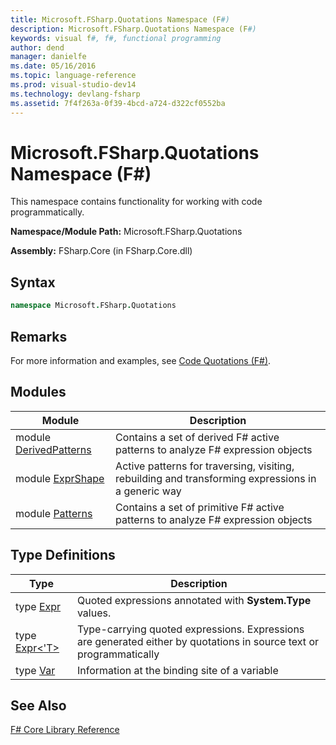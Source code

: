 ```yaml
---
title: Microsoft.FSharp.Quotations Namespace (F#)
description: Microsoft.FSharp.Quotations Namespace (F#)
keywords: visual f#, f#, functional programming
author: dend
manager: danielfe
ms.date: 05/16/2016
ms.topic: language-reference
ms.prod: visual-studio-dev14
ms.technology: devlang-fsharp
ms.assetid: 7f4f263a-0f39-4bcd-a724-d322cf0552ba
---
```


# Microsoft.FSharp.Quotations Namespace (F#)

This namespace contains functionality for working with code programmatically.

**Namespace/Module Path:** Microsoft.FSharp.Quotations

**Assembly:** FSharp.Core (in FSharp.Core.dll)


## Syntax

```fsharp
namespace Microsoft.FSharp.Quotations
```

## Remarks
For more information and examples, see [Code Quotations &#40;F&#35;&#41;](Code-Quotations-%5BFSharp%5D.md).


## Modules

|Module|Description|
|------|-----------|
|module [DerivedPatterns](https://msdn.microsoft.com/library/d2434a6e-ae7b-4f3d-b567-c162938bc9cd)|Contains a set of derived F# active patterns to analyze F# expression objects|
|module [ExprShape](https://msdn.microsoft.com/library/7685150e-2432-4d39-9338-57292eff18de)|Active patterns for traversing, visiting, rebuilding and transforming expressions in a generic way|
|module [Patterns](https://msdn.microsoft.com/library/093944a9-c752-403a-8983-5fcd5dbf92a4)|Contains a set of primitive F# active patterns to analyze F# expression objects|

## Type Definitions

|Type|Description|
|----|-----------|
|type [Expr](https://msdn.microsoft.com/library/ed6a2caf-69d4-45c2-ab97-e9b3be9bce65)|Quoted expressions annotated with **System.Type** values.|
|type [Expr&lt;'T&gt;](https://msdn.microsoft.com/library/975ca4d3-ac2b-46db-9f01-23cf8b190c6e)|Type-carrying quoted expressions. Expressions are generated either by quotations in source text or programmatically|
|type [Var](https://msdn.microsoft.com/library/2b1237f9-d897-4bcf-872a-4a297db3f7b5)|Information at the binding site of a variable|

## See Also
[F&#35; Core Library Reference](FSharp-Core-Library-Reference.md)
